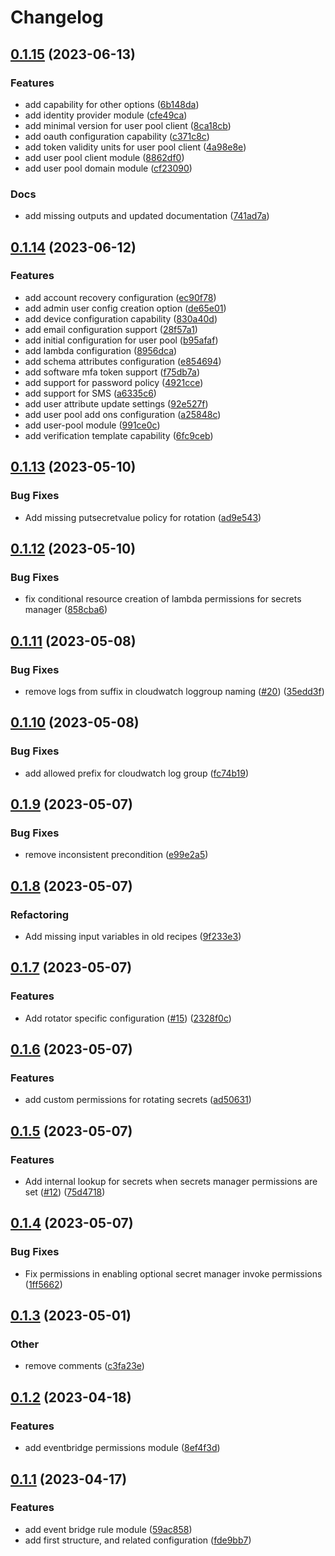 # Changelog

## [0.1.15](https://github.com/Excoriate/terraform-registry-aws-events/compare/v0.1.14...v0.1.15) (2023-06-13)


### Features

* add capability for other options ([6b148da](https://github.com/Excoriate/terraform-registry-aws-events/commit/6b148daa8d9771d03ab426f9527d1fac47fbe02c))
* add identity provider module ([cfe49ca](https://github.com/Excoriate/terraform-registry-aws-events/commit/cfe49ca355322fd67d9547d5799a7bd293e723ae))
* add minimal version for user pool client ([8ca18cb](https://github.com/Excoriate/terraform-registry-aws-events/commit/8ca18cb9834b2be572f3005d8da07b25c2511ff6))
* add oauth configuration capability ([c371c8c](https://github.com/Excoriate/terraform-registry-aws-events/commit/c371c8ca6eeb9f229bb7d5cfc1da106747e97e2f))
* add token validity units for user pool client ([4a98e8e](https://github.com/Excoriate/terraform-registry-aws-events/commit/4a98e8e834c3a0fe6452aaeaf436e7cbfca4a857))
* add user pool client module ([8862df0](https://github.com/Excoriate/terraform-registry-aws-events/commit/8862df0ea64cdc35386b9cbe54cfc6b35b73e049))
* add user pool domain module ([cf23090](https://github.com/Excoriate/terraform-registry-aws-events/commit/cf23090748654556ffab3c433f842f70ba9227c3))


### Docs

* add missing outputs and updated documentation ([741ad7a](https://github.com/Excoriate/terraform-registry-aws-events/commit/741ad7a0f8814c9e6eb6b6f658835f085e454e00))

## [0.1.14](https://github.com/Excoriate/terraform-registry-aws-events/compare/v0.1.13...v0.1.14) (2023-06-12)


### Features

* add account recovery configuration ([ec90f78](https://github.com/Excoriate/terraform-registry-aws-events/commit/ec90f78092a91e0c1f295008837b8e85a2b64798))
* add admin user config creation option ([de65e01](https://github.com/Excoriate/terraform-registry-aws-events/commit/de65e01db49e7de2fab342f172db969a92e03fd2))
* add device configuration capability ([830a40d](https://github.com/Excoriate/terraform-registry-aws-events/commit/830a40dd5c7e3fd9d77ba057604b8086e2d776aa))
* add email configuration support ([28f57a1](https://github.com/Excoriate/terraform-registry-aws-events/commit/28f57a1f2613b142790f2abbc21020f758943cc6))
* add initial configuration for user pool ([b95afaf](https://github.com/Excoriate/terraform-registry-aws-events/commit/b95afafdc4108f5d52fb2dcfb3b39718d9779a9d))
* add lambda configuration ([8956dca](https://github.com/Excoriate/terraform-registry-aws-events/commit/8956dcacfb30df2c1f90307b1b4a055c42c42a2a))
* add schema attributes configuration ([e854694](https://github.com/Excoriate/terraform-registry-aws-events/commit/e854694b95291ed53968071f87d1058ba38da1bf))
* add software mfa token support ([f75db7a](https://github.com/Excoriate/terraform-registry-aws-events/commit/f75db7a3311fe26230e2da72baace85e6761b210))
* add support for password policy ([4921cce](https://github.com/Excoriate/terraform-registry-aws-events/commit/4921ccea56a8f73d400a1d45f13d1c59cf530790))
* add support for SMS ([a6335c6](https://github.com/Excoriate/terraform-registry-aws-events/commit/a6335c6703b71a95989024bc40255dca5c4d2433))
* add user attribute update settings ([92e527f](https://github.com/Excoriate/terraform-registry-aws-events/commit/92e527f52afda10af9da06a831865c50863e0363))
* add user pool add ons configuration ([a25848c](https://github.com/Excoriate/terraform-registry-aws-events/commit/a25848cd61df5481070a707c1ad235a6e6e71bc5))
* add user-pool module ([991ce0c](https://github.com/Excoriate/terraform-registry-aws-events/commit/991ce0cf90099a6109ef5bb663e29c78d3d59aed))
* add verification template capability ([6fc9ceb](https://github.com/Excoriate/terraform-registry-aws-events/commit/6fc9ceb48a506c9ce10c76a94c2b4416dc767061))

## [0.1.13](https://github.com/Excoriate/terraform-registry-aws-events/compare/v0.1.12...v0.1.13) (2023-05-10)


### Bug Fixes

* Add missing putsecretvalue policy for rotation ([ad9e543](https://github.com/Excoriate/terraform-registry-aws-events/commit/ad9e54367738cf656d5d85c7afc121da5e25f0aa))

## [0.1.12](https://github.com/Excoriate/terraform-registry-aws-events/compare/v0.1.11...v0.1.12) (2023-05-10)


### Bug Fixes

* fix conditional resource creation of lambda permissions for secrets manager ([858cba6](https://github.com/Excoriate/terraform-registry-aws-events/commit/858cba6d74a4dbe7bd81fa3084f5028414a5b929))

## [0.1.11](https://github.com/Excoriate/terraform-registry-aws-events/compare/v0.1.10...v0.1.11) (2023-05-08)


### Bug Fixes

* remove logs from suffix in cloudwatch loggroup naming ([#20](https://github.com/Excoriate/terraform-registry-aws-events/issues/20)) ([35edd3f](https://github.com/Excoriate/terraform-registry-aws-events/commit/35edd3fa0b12951f487b42ec7d01eb1ca87398a8))

## [0.1.10](https://github.com/Excoriate/terraform-registry-aws-events/compare/v0.1.9...v0.1.10) (2023-05-08)


### Bug Fixes

* add allowed prefix for cloudwatch log group ([fc74b19](https://github.com/Excoriate/terraform-registry-aws-events/commit/fc74b19d73ff185bfeb1030ab6f4afc6afa06e3f))

## [0.1.9](https://github.com/Excoriate/terraform-registry-aws-events/compare/v0.1.8...v0.1.9) (2023-05-07)


### Bug Fixes

* remove inconsistent precondition ([e99e2a5](https://github.com/Excoriate/terraform-registry-aws-events/commit/e99e2a55758b11aedd0df8bcd2b3a0a520a49774))

## [0.1.8](https://github.com/Excoriate/terraform-registry-aws-events/compare/v0.1.7...v0.1.8) (2023-05-07)


### Refactoring

* Add missing input variables in old recipes ([9f233e3](https://github.com/Excoriate/terraform-registry-aws-events/commit/9f233e33d8b7d1ce74f1fee9f9c4fc00b02a2adc))

## [0.1.7](https://github.com/Excoriate/terraform-registry-aws-events/compare/v0.1.6...v0.1.7) (2023-05-07)


### Features

* Add rotator specific configuration ([#15](https://github.com/Excoriate/terraform-registry-aws-events/issues/15)) ([2328f0c](https://github.com/Excoriate/terraform-registry-aws-events/commit/2328f0c24e16eee5c363f271bcf6473468d488bb))

## [0.1.6](https://github.com/Excoriate/terraform-registry-aws-events/compare/v0.1.5...v0.1.6) (2023-05-07)


### Features

* add custom permissions for rotating secrets ([ad50631](https://github.com/Excoriate/terraform-registry-aws-events/commit/ad506318526a127ff3428dfbb601b010eab17def))

## [0.1.5](https://github.com/Excoriate/terraform-registry-aws-events/compare/v0.1.4...v0.1.5) (2023-05-07)


### Features

* Add internal lookup for secrets when secrets manager permissions are set ([#12](https://github.com/Excoriate/terraform-registry-aws-events/issues/12)) ([75d4718](https://github.com/Excoriate/terraform-registry-aws-events/commit/75d471813786f9f792ba5da28c6f7758ee83b050))

## [0.1.4](https://github.com/Excoriate/terraform-registry-aws-events/compare/v0.1.3...v0.1.4) (2023-05-07)


### Bug Fixes

* Fix permissions in enabling optional secret manager invoke permissions ([1ff5662](https://github.com/Excoriate/terraform-registry-aws-events/commit/1ff56626ed232babab7c0e1697c3def5f4de4e30))

## [0.1.3](https://github.com/Excoriate/terraform-registry-aws-events/compare/v0.1.2...v0.1.3) (2023-05-01)


### Other

* remove comments ([c3fa23e](https://github.com/Excoriate/terraform-registry-aws-events/commit/c3fa23e1335f7fac99dc6b17d666e9ab17ec679e))

## [0.1.2](https://github.com/Excoriate/terraform-registry-aws-events/compare/v0.1.1...v0.1.2) (2023-04-18)


### Features

* add eventbridge permissions module ([8ef4f3d](https://github.com/Excoriate/terraform-registry-aws-events/commit/8ef4f3d300f26ae087dae5662056e38cc5d6f17c))

## [0.1.1](https://github.com/Excoriate/terraform-registry-aws-events/compare/v0.1.0...v0.1.1) (2023-04-17)


### Features

* add event bridge rule module ([59ac858](https://github.com/Excoriate/terraform-registry-aws-events/commit/59ac858cd47c992eb881c3184a1d6020c4c87fc3))
* add first structure, and related configuration ([fde9bb7](https://github.com/Excoriate/terraform-registry-aws-events/commit/fde9bb75dbb1701b8ef2732b920c154c7cc1132a))
